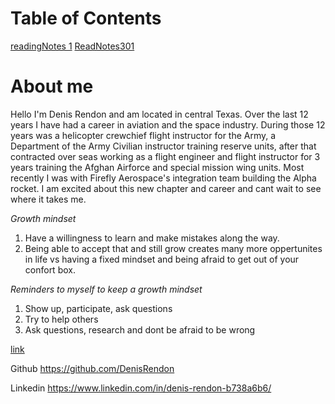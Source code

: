 
# Table of Contents

[readingNotes 1](./readingNotes1.md)
[ReadNotes301](./ReadNotes301.md)

# About me

Hello I'm Denis Rendon and am located in central Texas. Over the last 12 years I have had a career in aviation and the space industry.  During those 12 years was a helicopter crewchief flight instructor for the Army, a Department of the Army Civilian instructor training reserve units, after that contracted over seas working as a flight engineer and flight instructor for 3 years training the Afghan Airforce and special mission wing units. Most recently I was with Firefly Aerospace's integration team building the Alpha rocket. I am excited about this new chapter and career and cant wait to see where it takes me.

*Growth mindset*

1. Have a willingness to learn and make mistakes along the way.
2. Being able to accept that and still grow creates many more oppertunites in life vs having a fixed mindset and being afraid to get out of your confort box.

*Reminders to myself to keep a growth mindset*

1. Show up, participate, ask questions
2. Try to help others
3. Ask questions, research and dont be afraid to be wrong

<a href="https://www.significantinsightsmedia.com/wp-content/uploads/2022/01/Untitled.jpg">link</a>

Github
<https://github.com/DenisRendon>

Linkedin
<https://www.linkedin.com/in/denis-rendon-b738a6b6/>
